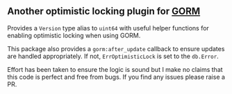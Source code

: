 ## Another optimistic locking plugin for [GORM](https://gorm.io)

Provides a `Version` type alias to `uint64` with useful helper functions for enabling optimistic locking when using GORM.

This package also provides a `gorm:after_update` callback to ensure updates are handled appropriately. If not, `ErrOptimisticLock` is set to the `db.Error`.

Effort has been taken to ensure the logic is sound but I make no claims that this code is perfect and free from bugs. If you find any issues please raise a PR.

